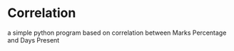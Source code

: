 # Correlation
a simple python program based on correlation between Marks Percentage and Days Present
